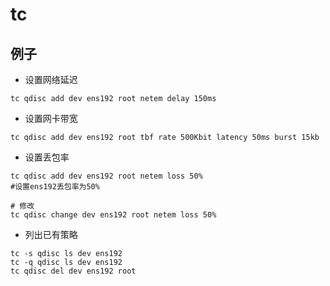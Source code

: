 # tc

## 例子

- 设置网络延迟
```shell
tc qdisc add dev ens192 root netem delay 150ms
```

- 设置网卡带宽
```shell
tc qdisc add dev ens192 root tbf rate 500Kbit latency 50ms burst 15kb
```

- 设置丢包率
```shell
tc qdisc add dev ens192 root netem loss 50%
#设置ens192丢包率为50%

# 修改
tc qdisc change dev ens192 root netem loss 50%
```

- 列出已有策略
```shell
tc -s qdisc ls dev ens192
tc -q qdisc ls dev ens192
tc qdisc del dev ens192 root
```
